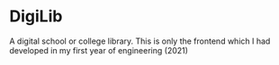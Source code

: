 # DigiLib
A digital school or college library.
This is only the frontend which I had developed in my first year of engineering (2021)
